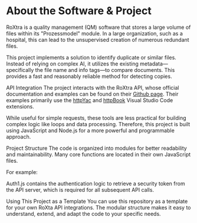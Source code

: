 # About the Software & Project
RoXtra is a quality management (QM) software that stores a large volume of files within its "Prozessmodel" module. In a large organization, such as a hospital, this can lead to the unsupervised creation of numerous redundant files.

This project implements a solution to identify duplicate or similar files. Instead of relying on complex AI, it utilizes the existing metadata—specifically the file name and info tags—to compare documents. This provides a fast and reasonably reliable method for detecting copies.

API Integration
The project interacts with the RoXtra API, whose official documentation and examples can be found on their [Github page](https://github.com/roXtra/PublicAPI). Their examples primarily use the [httpYac](https://marketplace.visualstudio.com/items?itemName=anweber.vscode-httpyac) and [httpBook](https://marketplace.visualstudio.com/items?itemName=anweber.httpbook) Visual Studio Code extensions.

While useful for simple requests, these tools are less practical for building complex logic like loops and data processing. Therefore, this project is built using JavaScript and Node.js for a more powerful and programmable approach.

Project Structure
The code is organized into modules for better readability and maintainability. Many core functions are located in their own JavaScript files.

For example:

Auth1.js contains the authentication logic to retrieve a security token from the API server, which is required for all subsequent API calls.

Using This Project as a Template
You can use this repository as a template for your own RoXta API integrations. The modular structure makes it easy to understand, extend, and adapt the code to your specific needs.
